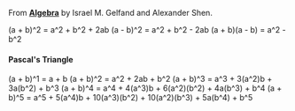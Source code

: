 From [**Algebra**](https://smile.amazon.com/dp/0817636773) by Israel M. Gelfand and Alexander Shen. 

(a + b)^2 = a^2 + b^2 + 2ab
(a - b)^2 = a^2 + b^2 - 2ab
(a + b)(a - b) = a^2 - b^2

#### Pascal's Triangle

(a + b)^1 = a + b
(a + b)^2 = a^2 + 2ab + b^2
(a + b)^3 = a^3 + 3(a^2)b + 3a(b^2) + b^3
(a + b)^4 = a^4 + 4(a^3)b + 6(a^2)(b^2) + 4a(b^3) + b^4
(a + b)^5 = a^5 + 5(a^4)b + 10(a^3)(b^2) + 10(a^2)(b^3) + 5a(b^4) + b^5
